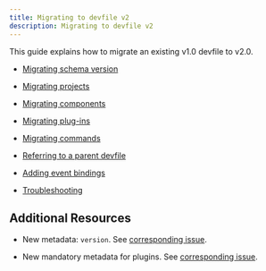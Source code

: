 ```yaml
---
title: Migrating to devfile v2
description: Migrating to devfile v2
---
```


This guide explains how to migrate an existing v1.0 devfile to v2.0.

- [Migrating schema version](./migrating-schema-version)

- [Migrating projects](./migrating-projects)

- [Migrating components](./migrating-components)

- [Migrating plug-ins](./migrating-plug-ins)

- [Migrating commands](./migrating-commands)

- [Referring to a parent devfile](./referring-to-a-parent-devfile)

- [Adding event bindings](./adding-event-bindings)

- [Troubleshooting](./troubleshooting)

## Additional Resources

- New metadata: `version`. See [corresponding
    issue](https://github.com/che-incubator/devworkspace-api/issues/10).

- New mandatory metadata for plugins. See [corresponding
    issue](https://github.com/devfile/api/issues/31).
